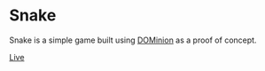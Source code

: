 # Snake

Snake is a simple game built using [DOMinion](http://github.com/drod180/DOMinion) as a proof of concept.

[Live](http://www.drodriguez.io/snake/)
